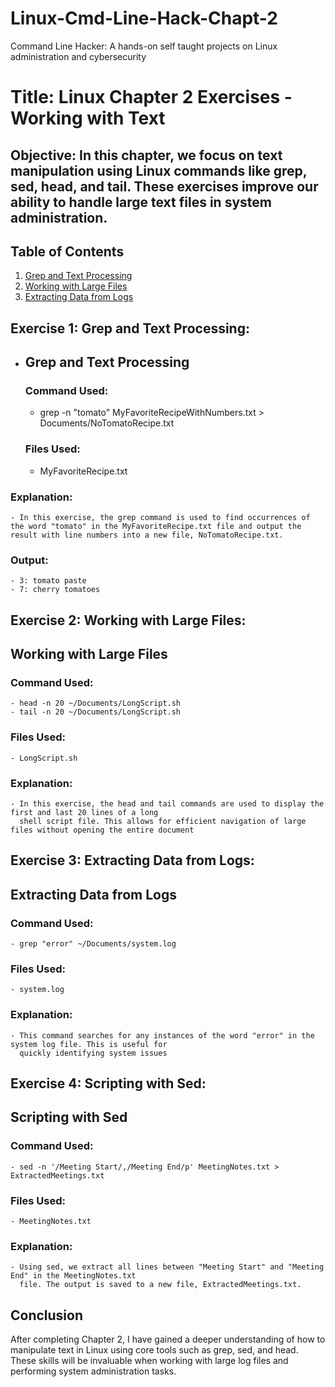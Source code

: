 # Linux-Cmd-Line-Hack-Chapt-2
Command Line Hacker: A hands-on self taught projects on Linux administration and cybersecurity

# Title: Linux Chapter 2 Exercises - Working with Text

## Objective: In this chapter, we focus on text manipulation using Linux commands like grep, sed, head, and tail. These exercises improve our ability to handle large text files in system administration.

## Table of Contents
1. [Grep and Text Processing](#grep-and-text-processing)
2. [Working with Large Files](#working-with-large-files)
3. [Extracting Data from Logs](#extracting-data-from-logs)

## Exercise 1: Grep and Text Processing:
- ## Grep and Text Processing

    ### Command Used:
    -    grep -n "tomato" MyFavoriteRecipeWithNumbers.txt > Documents/NoTomatoRecipe.txt
    ### Files Used:
    - MyFavoriteRecipe.txt
### Explanation:
    - In this exercise, the grep command is used to find occurrences of the word "tomato" in the MyFavoriteRecipe.txt file and output the result with line numbers into a new file, NoTomatoRecipe.txt.
### Output:
    - 3: tomato paste
    - 7: cherry tomatoes


## Exercise 2: Working with Large Files:
## Working with Large Files
### Command Used:
    - head -n 20 ~/Documents/LongScript.sh
    - tail -n 20 ~/Documents/LongScript.sh
### Files Used:
    - LongScript.sh
### Explanation:
    - In this exercise, the head and tail commands are used to display the first and last 20 lines of a long
      shell script file. This allows for efficient navigation of large files without opening the entire document


## Exercise 3: Extracting Data from Logs:
## Extracting Data from Logs
### Command Used:
    - grep "error" ~/Documents/system.log
### Files Used:
    - system.log
### Explanation:
    - This command searches for any instances of the word "error" in the system log file. This is useful for
      quickly identifying system issues


## Exercise 4: Scripting with Sed:
## Scripting with Sed
### Command Used:
    - sed -n '/Meeting Start/,/Meeting End/p' MeetingNotes.txt > ExtractedMeetings.txt
### Files Used:
    - MeetingNotes.txt
### Explanation:
    - Using sed, we extract all lines between "Meeting Start" and "Meeting End" in the MeetingNotes.txt
      file. The output is saved to a new file, ExtractedMeetings.txt.


## Conclusion
After completing Chapter 2, I have gained a deeper understanding of how to manipulate text in Linux
using core tools such as grep, sed, and head. These skills will be invaluable when working with large
log files and performing system administration tasks.